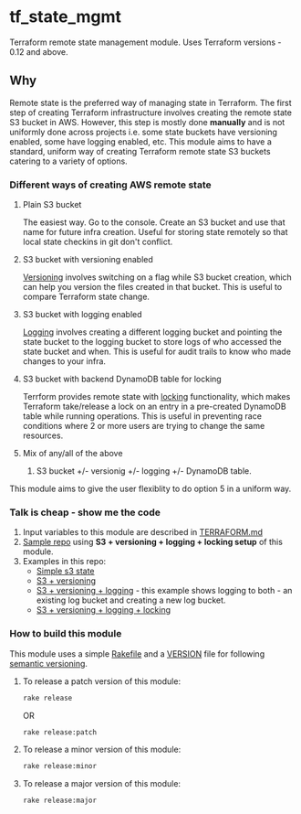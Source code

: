 # tf_state_mgmt

Terraform remote state management module. Uses Terraform versions - 0.12 and above.

## Why

Remote state is the preferred way of managing state in Terraform. The first step
of creating Terraform infrastructure involves creating the remote state S3 bucket
in AWS. However, this step is mostly done **manually** and is not uniformly done
across projects i.e. some state buckets have versioning enabled, some have logging
enabled, etc. This module aims to have a standard, uniform way of creating Terraform
remote state S3 buckets catering to a variety of options.

### Different ways of creating AWS remote state

1. Plain S3 bucket

    The easiest way. Go to the console. Create an S3 bucket and use that name for
    future infra creation. Useful for storing state remotely so that local state
    checkins in git don't conflict.

2. S3 bucket with versioning enabled

    [Versioning](https://docs.aws.amazon.com/AmazonS3/latest/dev/Versioning.html) involves
    switching on a flag while S3 bucket creation, which can help you version the files created
    in that bucket. This is useful to compare Terraform state change.

3. S3 bucket with logging enabled

    [Logging](https://docs.aws.amazon.com/AmazonS3/latest/dev/ServerLogs.html) involves
    creating a different logging bucket and pointing the state bucket to the logging bucket to
    store logs of who accessed the state bucket and when. This is useful for audit trails to
    know who made changes to your infra.

4. S3 bucket with backend DynamoDB table for locking

    Terrform provides remote state with [locking](https://www.terraform.io/docs/state/remote.html)
    functionality, which makes Terraform take/release a lock on an entry in a pre-created DynamoDB
    table while running operations. This is useful in preventing race conditions where 2 or more
    users are trying to change the same resources.

5. Mix of any/all of the above

    1. S3 bucket +/- versionig +/- logging +/- DynamoDB table.

This module aims to give the user flexiblity to do option 5 in a uniform way.

### Talk is cheap - show me the code

1. Input variables to this module are described in [TERRAFORM.md](https://github.com/saurabh-hirani/tf_state_mgmt/blob/master/aws/TERRAFORM.md)
2. [Sample repo](https://github.com/saurabh-hirani/tf_state_mgmt_sample_infra) using **S3 + versioning + logging + locking setup** of this module.
3. Examples in this repo:
   * [Simple s3 state](https://github.com/saurabh-hirani/tf_state_mgmt/tree/master/aws/examples/s3)
   * [S3 + versioning](https://github.com/saurabh-hirani/tf_state_mgmt/tree/master/aws/examples/s3_versioning)
   * [S3 + versioning + logging](https://github.com/saurabh-hirani/tf_state_mgmt/tree/master/aws/examples/s3_versioning_logging) - this example
     shows logging to both - an existing log bucket and creating a new log bucket.
   * [S3 + versioning + logging + locking](https://github.com/saurabh-hirani/tf_state_mgmt/tree/master/aws/examples/s3_versioning_logging_locking)

### How to build this module

This module uses a simple [Rakefile](https://github.com/saurabh-hirani/tf_state_mgmt/blob/master/Rakefile) and a [VERSION](https://github.com/saurabh-hirani/tf_state_mgmt/blob/master/VERSION)
file for following [semantic versioning](https://semver.org/).

1. To release a patch version of this module:

    ```sh
    rake release
    ```

    OR

    ```sh
    rake release:patch
    ```

2. To release a minor version of this module:

    ```sh
    rake release:minor
    ```

3. To release a major version of this module:

    ```sh
    rake release:major
    ```

